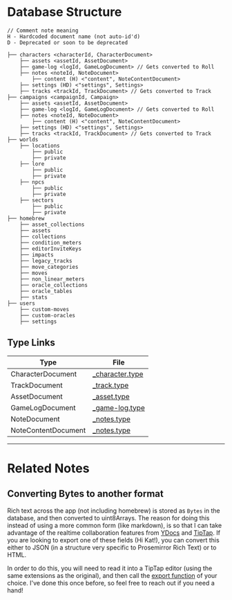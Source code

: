 # Database Structure

```
// Comment note meaning
H - Hardcoded document name (not auto-id'd)
D - Deprecated or soon to be deprecated

├── characters <characterId, CharacterDocument>
    ├── assets <assetId, AssetDocument>
    ├── game-log <logId, GameLogDocument> // Gets converted to Roll
    ├── notes <noteId, NoteDocument>
        ├── content (H) <"content", NoteContentDocument>
    ├── settings (HD) <"settings", Settings>
    ├── tracks <trackId, TrackDocument> // Gets converted to Track
├── campaigns <campaignId, Campaign>
    ├── assets <assetId, AssetDocument>
    ├── game-log <logId, GameLogDocument> // Gets converted to Roll
    ├── notes <noteId, NoteDocument>
        ├── content (H) <"content", NoteContentDocument>
    ├── settings (HD) <"settings", Settings>
    ├── tracks <trackId, TrackDocument> // Gets converted to Track
├── worlds
    ├── locations
        ├── public
        ├── private
    ├── lore
        ├── public
        ├── private
    ├── npcs
        ├── public
        ├── private
    ├── sectors
        ├── public
        ├── private
├── homebrew
    ├── asset_collections
    ├── assets
    ├── collections
    ├── condition_meters
    ├── editorInviteKeys
    ├── impacts
    ├── legacy_tracks
    ├── move_categories
    ├── moves
    ├── non_linear_meters
    ├── oracle_collections
    ├── oracle_tables
    ├── stats
├── users
    ├── custom-moves
    ├── custom-oracles
    ├── settings
```

## Type Links

| Type                | File                                               |
| ------------------- | -------------------------------------------------- |
| CharacterDocument   | [\_character.type](./character/_character.type.ts) |
| TrackDocument       | [\_track.type](./tracks/_track.type.ts)            |
| AssetDocument       | [\_asset.type](./assets/_asset.type.ts)            |
| GameLogDocument     | [\_game-log.type](./game-log/_game-log.type.ts)    |
| NoteDocument        | [\_notes.type](./notes/_notes.type.ts)             |
| NoteContentDocument | [\_notes.type](./notes/_notes.type.ts)             |

---

# Related Notes

## Converting Bytes to another format

Rich text across the app (not including homebrew) is stored as `Bytes` in the database, and then converted to uint8Arrays.
The reason for doing this instead of using a more common form (like markdown), is so that I can take advantage of the realtime collaboration features from [YDocs](https://yjs.dev/) and [TipTap](https://tiptap.dev/docs/editor/guide/output#introduction).
If you are looking to export one of these fields (Hi Kat!), you can convert this either to JSON (in a structure very specific to Prosemirror Rich Text) or to HTML.

In order to do this, you will need to read it into a TipTap editor (using the same extensions as the original), and then call the [export function](https://tiptap.dev/docs/editor/guide/output#introduction) of your choice.
I've done this once before, so feel free to reach out if you need a hand!
